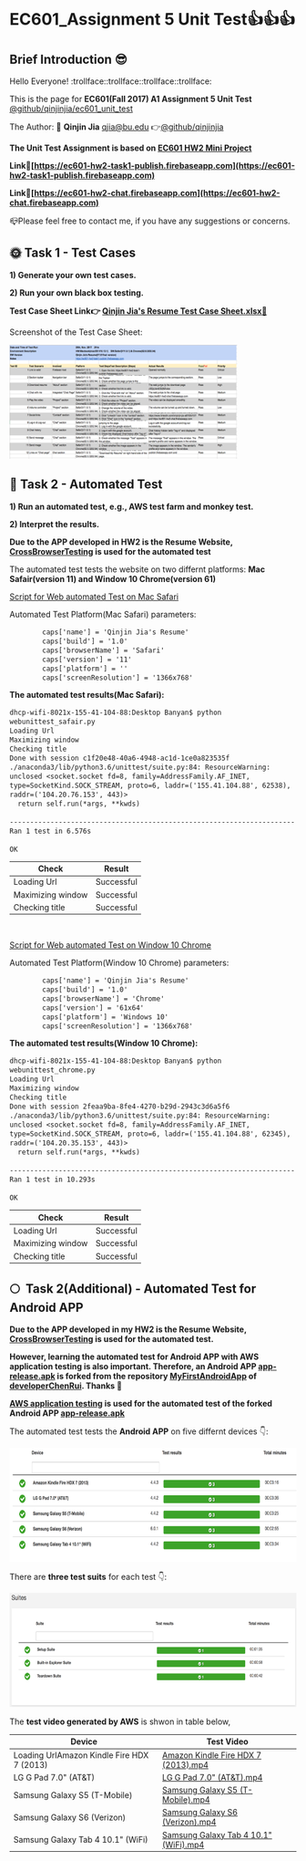 # EC601_Assignment 5 Unit Test:thumbsup::thumbsup::thumbsup:
## Brief Introduction :sunglasses:
  Hello Everyone! :trollface::trollface::trollface::trollface:
  
  This is the page for **EC601(Fall 2017) A1 Assignment 5 Unit Test** 
  [@github/qinjinjia/ec601_unit_test](https://github.com/qinjinjia/ec601_Unit_Test)
  
  The Author: :boy: **Qinjin Jia** qjia@bu.edu   :point_right:[@github/qinjinjia](https://github.com/qinjinjia)
  
  **The Unit Test Assignment is based on [EC601 HW2 Mini Project](https://github.com/qinjinjia/ec601_miniproject)**
      
  **Link:link:[https://ec601-hw2-task1-publish.firebaseapp.com](https://ec601-hw2-task1-publish.firebaseapp.com)** 
  
  **Link:link:[https://ec601-hw2-chat.firebaseapp.com](https://ec601-hw2-chat.firebaseapp.com)**
     
  :mailbox_closed:Please feel free to contact me, if you have any suggestions or concerns.
  
  
## :sun_with_face: **Task 1 - Test Cases**
   
**1) Generate your own test cases.**

**2) Run your own black box testing.**
  
  **Test Case Sheet Link:point_right: [Qinjin Jia's Resume Test Case Sheet.xlsx:link:](https://github.com/qinjinjia/ec601_Unit_Test/blob/master/Qinjin%20Jia's%20Resume%20Test%20Case%20Sheet.xlsx)** 
  
  Screenshot of the Test Case Sheet:
  
  <img src="https://github.com/qinjinjia/ec601_Unit_Test/blob/master/Unit%20Test%20Screenshot.png" width="400" height="200">

## :full_moon_with_face: **Task 2 - Automated Test**
  
**1) Run an automated test, e.g., AWS test farm and monkey test.**

**2) Interpret the results.**

**Due to the APP developed in HW2 is the Resume Website,**
**[CrossBrowserTesting](https://app.crossbrowsertesting.com/test-center) is used for the automated test**

The automated test tests the website on two differnt platforms: **Mac Safair(version 11) and Window 10 Chrome(version 61)**

[Script for Web automated Test on Mac Safari](https://github.com/qinjinjia/ec601_Unit_Test/blob/master/webunittest_safair.py)

Automated Test Platform(Mac Safari) parameters:

```#python
        caps['name'] = 'Qinjin Jia's Resume'
        caps['build'] = '1.0'
        caps['browserName'] = 'Safari'
        caps['version'] = '11'
        caps['platform'] = ''
        caps['screenResolution'] = '1366x768'
```
**The automated test results(Mac Safari):** 
```
dhcp-wifi-8021x-155-41-104-88:Desktop Banyan$ python webunittest_safair.py
Loading Url
Maximizing window
Checking title
Done with session c1f20e48-40a6-4948-ac1d-1ce0a823535f
./anaconda3/lib/python3.6/unittest/suite.py:84: ResourceWarning: unclosed <socket.socket fd=8, family=AddressFamily.AF_INET, type=SocketKind.SOCK_STREAM, proto=6, laddr=('155.41.104.88', 62538), raddr=('104.20.76.153', 443)>
  return self.run(*args, **kwds)

----------------------------------------------------------------------
Ran 1 test in 6.576s

OK
```

|Check |Result |    
|---|---  
|Loading Url|Successful |
|Maximizing window |Successful |
|Checking title |Successful |


</br>


[Script for Web automated Test on Window 10 Chrome](https://github.com/qinjinjia/ec601_Unit_Test/blob/master/webunittest_chrome.py)

Automated Test Platform(Window 10 Chrome) parameters:

``` #python
        caps['name'] = 'Qinjin Jia's Resume'
        caps['build'] = '1.0'
        caps['browserName'] = 'Chrome'
        caps['version'] = '61x64'
        caps['platform'] = 'Windows 10'
        caps['screenResolution'] = '1366x768'
```
**The automated test results(Window 10 Chrome):** 
```
dhcp-wifi-8021x-155-41-104-88:Desktop Banyan$ python webunittest_chrome.py
Loading Url
Maximizing window
Checking title
Done with session 2feaa9ba-8fe4-4270-b29d-2943c3d6a5f6
./anaconda3/lib/python3.6/unittest/suite.py:84: ResourceWarning: unclosed <socket.socket fd=8, family=AddressFamily.AF_INET, type=SocketKind.SOCK_STREAM, proto=6, laddr=('155.41.104.88', 62345), raddr=('104.20.35.153', 443)>
  return self.run(*args, **kwds)

----------------------------------------------------------------------
Ran 1 test in 10.293s

OK
```

|Check |Result |    
|---|---  
|Loading Url|Successful |
|Maximizing window |Successful |
|Checking title |Successful |

## :full_moon:  **Task 2(Additional) - Automated Test for Android APP**
**Due to the APP developed in my HW2 is the Resume Website,**
**[CrossBrowserTesting](https://app.crossbrowsertesting.com/test-center) is used for the automated test.**

**However, learning the automated test for Android APP with AWS application testing is also important. Therefore, an Android APP [app-release.apk](https://github.com/qinjinjia/ec601_Unit_Test/blob/master/app-release.apk) is forked from the repository [MyFirstAndroidApp](https://github.com/developerChenRui/MyFirstAndroidApp) of [developerChenRui](https://github.com/developerChenRui). Thanks :tada:**

**[AWS application testing](https://aws.amazon.com/device-farm/) is used for the automated test of the forked Android APP [app-release.apk](https://github.com/qinjinjia/ec601_Unit_Test/blob/master/app-release.apk)**

The automated test tests the **Android APP** on five differnt devices :point_down::

<img src="https://github.com/qinjinjia/ec601_Unit_Test/blob/master/Android%20APP%20AWS%20Unit%20Test%20devices%20list.png" width="600" height="200">

There are **three test suits** for each test :point_down::

<img src="https://github.com/qinjinjia/ec601_Unit_Test/blob/master/Android%20APP%20AWS%20Unit%20Test%20Suites%20and%20Results.png" width="600" height="200">
 
The **test video generated by AWS** is shwon in table below, 

|Device |Test Video |    
|---|---  
|Loading UrlAmazon Kindle Fire HDX 7 (2013)|[Amazon Kindle Fire HDX 7 (2013).mp4](https://github.com/qinjinjia/ec601_Unit_Test/blob/master/Test%20Videos%20Generated%20by%20AWS/Amazon%20Kindle%20Fire%20HDX%207%20(2013).mp4) |
|LG G Pad 7.0" (AT&T) |[LG G Pad 7.0" (AT&T).mp4](https://github.com/qinjinjia/ec601_Unit_Test/blob/master/Test%20Videos%20Generated%20by%20AWS/%20LG%20G%20Pad%207.0%22%20(AT%26T).mp4) |
|Samsung Galaxy S5 (T-Mobile) |[Samsung Galaxy S5 (T-Mobile).mp4](https://github.com/qinjinjia/ec601_Unit_Test/blob/master/Test%20Videos%20Generated%20by%20AWS/%20Samsung%20Galaxy%20S5%20(T-Mobile).mp4) |
|Samsung Galaxy S6 (Verizon) |[Samsung Galaxy S6 (Verizon).mp4](https://github.com/qinjinjia/ec601_Unit_Test/blob/master/Test%20Videos%20Generated%20by%20AWS/%20Samsung%20Galaxy%20S6%20(Verizon).mp4) |
|Samsung Galaxy Tab 4 10.1" (WiFi) |[Samsung Galaxy Tab 4 10.1" (WiFi).mp4](https://github.com/qinjinjia/ec601_Unit_Test/blob/master/Test%20Videos%20Generated%20by%20AWS/Samsung%20Galaxy%20Tab%204%2010.1%22%20(WiFi).mp4) |
